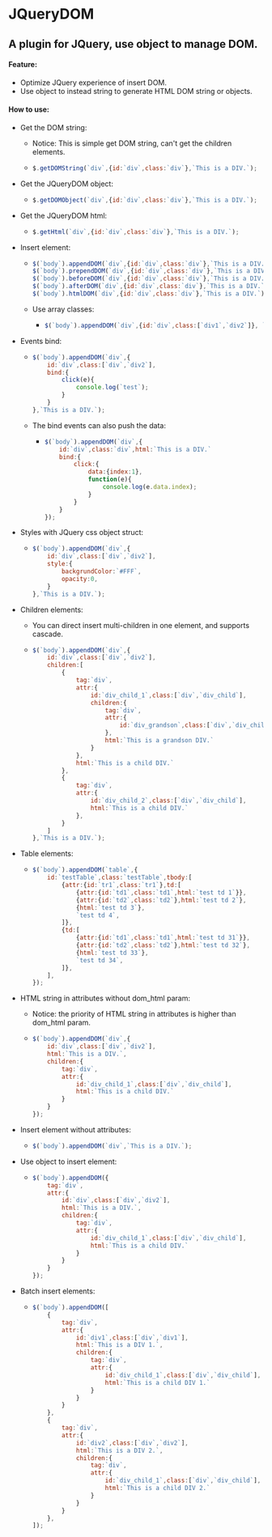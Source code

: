 # JQueryDOM
## A plugin for JQuery, use object to manage DOM.

#### Feature:
- Optimize JQuery experience of insert DOM.
- Use object to instead string to generate HTML DOM string or objects.

#### How to use:
- Get the DOM string:

  - Notice: This is simple get DOM string, can't get the children elements.

  - ```javascript
    $.getDOMString(`div`,{id:`div`,class:`div`},`This is a DIV.`);
    ```

- Get the JQueryDOM object:

  - ```javascript
    $.getDOMObject(`div`,{id:`div`,class:`div`},`This is a DIV.`);
    ```

- Get the JQueryDOM html:

  - ```javascript
    $.getHtml(`div`,{id:`div`,class:`div`},`This is a DIV.`);
    ```

    

- Insert element:

  - ```javascript
    $(`body`).appendDOM(`div`,{id:`div`,class:`div`},`This is a DIV.`);
    $(`body`).prependDOM(`div`,{id:`div`,class:`div`},`This is a DIV.`);
    $(`body`).beforeDOM(`div`,{id:`div`,class:`div`},`This is a DIV.`);
    $(`body`).afterDOM(`div`,{id:`div`,class:`div`},`This is a DIV.`);
    $(`body`).htmlDOM(`div`,{id:`div`,class:`div`},`This is a DIV.`);
    ```

  - Use array classes:

    - ```javascript
      $(`body`).appendDOM(`div`,{id:`div`,class:[`div1`,`div2`]}, `This is a DIV.`);
      ```

- Events bind:

  - ```javascript
    $(`body`).appendDOM(`div`,{
        id:`div`,class:[`div`,`div2`],
        bind:{
            click(e){
                console.log(`test`);
            }
        }
    },`This is a DIV.`);
    ```

  - The bind events can also push the data:

    - ```javascript
      $(`body`).appendDOM(`div`,{
          id:`div`,class:`div`,html:`This is a DIV.`
          bind:{
              click:{
                  data:{index:1},
                  function(e){
                      console.log(e.data.index);
                  }
              }
          }
      });
      ```

- Styles with JQuery css object struct:

  - ```javascript
    $(`body`).appendDOM(`div`,{
        id:`div`,class:[`div`,`div2`],
        style:{
            backgrundColor:`#FFF`,
            opacity:0,
        }
    },`This is a DIV.`);
    ```

- Children elements:

  - You can direct insert multi-children in one element, and supports cascade.

  - ```javascript
    $(`body`).appendDOM(`div`,{
        id:`div`,class:[`div`,`div2`],
        children:[
            {
                tag:`div`,
                attr:{
                    id:`div_child_1`,class:[`div`,`div_child`],
                    children:{
                        tag:`div`,
                        attr:{
                            id:`div_grandson`,class:[`div`,`div_child`,`div_grandson`]
                        },
                        html:`This is a grandson DIV.`
                    }
                },
                html:`This is a child DIV.`
            },
            {
                tag:`div`,
                attr:{
                    id:`div_child_2`,class:[`div`,`div_child`],
                    html:`This is a child DIV.`
                },
            }
        ]
    },`This is a DIV.`);
    ```

- Table elements:

  - ```javascript
    $(`body`).appendDOM(`table`,{
        id:`testTable`,class:`testTable`,tbody:[
            {attr:{id:`tr1`,class:`tr1`},td:[
                {attr:{id:`td1`,class:`td1`,html:`test td 1`}},
                {attr:{id:`td2`,class:`td2`},html:`test td 2`},
                {html:`test td 3`},
                `test td 4`,
            ]},
            {td:[
                {attr:{id:`td1`,class:`td1`,html:`test td 31`}},
                {attr:{id:`td2`,class:`td2`},html:`test td 32`},
                {html:`test td 33`},
                `test td 34`,
            ]},
        ],
    });
    ```

- HTML string in attributes without dom_html param:

  - Notice: the priority of HTML string in attributes is higher than dom_html param.

  - ```javascript
    $(`body`).appendDOM(`div`,{
        id:`div`,class:[`div`,`div2`],
        html:`This is a DIV.`,
        children:{
            tag:`div`,
            attr:{
                id:`div_child_1`,class:[`div`,`div_child`],
                html:`This is a child DIV.`
            }
        }
    });
    ```

- Insert element without attributes:

  - ```javascript
    $(`body`).appendDOM(`div`,`This is a DIV.`);
    ```

- Use object to insert element:

  - ```javascript
    $(`body`).appendDOM({
        tag:`div`,
        attr:{
            id:`div`,class:[`div`,`div2`],
            html:`This is a DIV.`,
            children:{
                tag:`div`,
                attr:{
                    id:`div_child_1`,class:[`div`,`div_child`],
                    html:`This is a child DIV.`
                }
            }
        }
    });
    ```

- Batch insert elements:

  - ```javascript
    $(`body`).appendDOM([
        {
            tag:`div`,
            attr:{
                id:`div1`,class:[`div`,`div1`],
                html:`This is a DIV 1.`,
                children:{
                    tag:`div`,
                    attr:{
                        id:`div_child_1`,class:[`div`,`div_child`],
                        html:`This is a child DIV 1.`
                    }
                }
            }
        },
        {
            tag:`div`,
            attr:{
                id:`div2`,class:[`div`,`div2`],
                html:`This is a DIV 2.`,
                children:{
                    tag:`div`,
                    attr:{
                        id:`div_child_1`,class:[`div`,`div_child`],
                        html:`This is a child DIV 2.`
                    }
                }
            }
        },
    ]);
    ```

    
